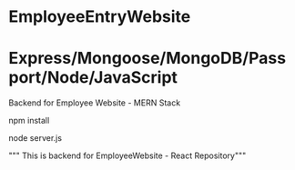 # EmployeeEntryWebsite
# Express/Mongoose/MongoDB/Passport/Node/JavaScript
Backend for Employee Website - MERN Stack

npm install

node server.js

""" This is backend for EmployeeWebsite - React Repository"""
